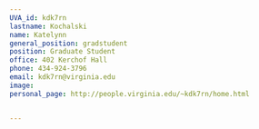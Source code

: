 ```yaml
---
UVA_id: kdk7rn
lastname: Kochalski
name: Katelynn
general_position: gradstudent
position: Graduate Student
office: 402 Kerchof Hall
phone: 434-924-3796
email: kdk7rn@virginia.edu
image:
personal_page: http://people.virginia.edu/~kdk7rn/home.html


---
```

